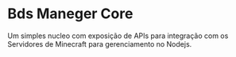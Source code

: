 # Bds Maneger Core

Um simples nucleo com exposição de APIs para integração com os Servidores de Minecraft para gerenciamento no Nodejs.